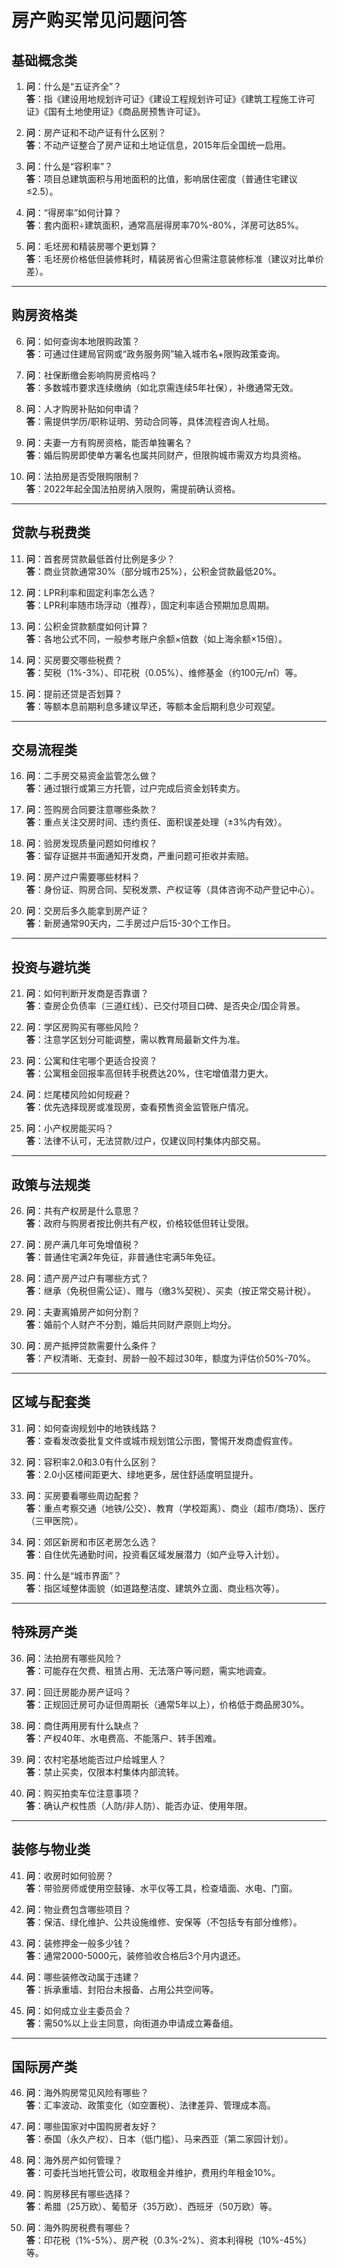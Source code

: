 # 房产购买常见问题问答

## **基础概念类**  
1. **问**：什么是“五证齐全”？  
   **答**：指《建设用地规划许可证》《建设工程规划许可证》《建筑工程施工许可证》《国有土地使用证》《商品房预售许可证》。  

2. **问**：房产证和不动产证有什么区别？  
   **答**：不动产证整合了房产证和土地证信息，2015年后全国统一启用。  

3. **问**：什么是“容积率”？  
   **答**：项目总建筑面积与用地面积的比值，影响居住密度（普通住宅建议≤2.5）。  

4. **问**：“得房率”如何计算？  
   **答**：套内面积÷建筑面积，通常高层得房率70%-80%，洋房可达85%。  

5. **问**：毛坯房和精装房哪个更划算？  
   **答**：毛坯房价格低但装修耗时，精装房省心但需注意装修标准（建议对比单价差）。  

---

## **购房资格类**  
6. **问**：如何查询本地限购政策？  
   **答**：可通过住建局官网或“政务服务网”输入城市名+限购政策查询。  

7. **问**：社保断缴会影响购房资格吗？  
   **答**：多数城市要求连续缴纳（如北京需连续5年社保），补缴通常无效。  

8. **问**：人才购房补贴如何申请？  
   **答**：需提供学历/职称证明、劳动合同等，具体流程咨询人社局。  

9. **问**：夫妻一方有购房资格，能否单独署名？  
   **答**：婚后购房即使单方署名也属共同财产，但限购城市需双方均具资格。  

10. **问**：法拍房是否受限购限制？  
    **答**：2022年起全国法拍房纳入限购，需提前确认资格。  

---

## **贷款与税费类**  
11. **问**：首套房贷款最低首付比例是多少？  
    **答**：商业贷款通常30%（部分城市25%），公积金贷款最低20%。  

12. **问**：LPR利率和固定利率怎么选？  
    **答**：LPR利率随市场浮动（推荐），固定利率适合预期加息周期。  

13. **问**：公积金贷款额度如何计算？  
    **答**：各地公式不同，一般参考账户余额×倍数（如上海余额×15倍）。  

14. **问**：买房要交哪些税费？  
    **答**：契税（1%-3%）、印花税（0.05%）、维修基金（约100元/㎡）等。  

15. **问**：提前还贷是否划算？  
    **答**：等额本息前期利息多建议早还，等额本金后期利息少可观望。  

---

## **交易流程类**  
16. **问**：二手房交易资金监管怎么做？  
    **答**：通过银行或第三方托管，过户完成后资金划转卖方。  

17. **问**：签购房合同要注意哪些条款？  
    **答**：重点关注交房时间、违约责任、面积误差处理（±3%内有效）。  

18. **问**：验房发现质量问题如何维权？  
    **答**：留存证据并书面通知开发商，严重问题可拒收并索赔。  

19. **问**：房产过户需要哪些材料？  
    **答**：身份证、购房合同、契税发票、产权证等（具体咨询不动产登记中心）。  

20. **问**：交房后多久能拿到房产证？  
    **答**：新房通常90天内，二手房过户后15-30个工作日。  

---

## **投资与避坑类**  
21. **问**：如何判断开发商是否靠谱？  
    **答**：查房企负债率（三道红线）、已交付项目口碑、是否央企/国企背景。  

22. **问**：学区房购买有哪些风险？  
    **答**：注意学区划分可能调整，需以教育局最新文件为准。  

23. **问**：公寓和住宅哪个更适合投资？  
    **答**：公寓租金回报率高但转手税费达20%，住宅增值潜力更大。  

24. **问**：烂尾楼风险如何规避？  
    **答**：优先选择现房或准现房，查看预售资金监管账户情况。  

25. **问**：小产权房能买吗？  
    **答**：法律不认可，无法贷款/过户，仅建议同村集体内部交易。  

---

## **政策与法规类**  
26. **问**：共有产权房是什么意思？  
    **答**：政府与购房者按比例共有产权，价格较低但转让受限。  

27. **问**：房产满几年可免增值税？  
    **答**：普通住宅满2年免征，非普通住宅满5年免征。  

28. **问**：遗产房产过户有哪些方式？  
    **答**：继承（免税但需公证）、赠与（缴3%契税）、买卖（按正常交易计税）。  

29. **问**：夫妻离婚房产如何分割？  
    **答**：婚前个人财产不分割，婚后共同财产原则上均分。  

30. **问**：房产抵押贷款需要什么条件？  
    **答**：产权清晰、无查封、房龄一般不超过30年，额度为评估价50%-70%。  

---

## **区域与配套类**  
31. **问**：如何查询规划中的地铁线路？  
    **答**：查看发改委批复文件或城市规划馆公示图，警惕开发商虚假宣传。  

32. **问**：容积率2.0和3.0有什么区别？  
    **答**：2.0小区楼间距更大、绿地更多，居住舒适度明显提升。  

33. **问**：买房要看哪些周边配套？  
    **答**：重点考察交通（地铁/公交）、教育（学校距离）、商业（超市/商场）、医疗（三甲医院）。  

34. **问**：郊区新房和市区老房怎么选？  
    **答**：自住优先通勤时间，投资看区域发展潜力（如产业导入计划）。  

35. **问**：什么是“城市界面”？  
    **答**：指区域整体面貌（如道路整洁度、建筑外立面、商业档次等）。  

---

## **特殊房产类**  
36. **问**：法拍房有哪些风险？  
    **答**：可能存在欠费、租赁占用、无法落户等问题，需实地调查。  

37. **问**：回迁房能办房产证吗？  
    **答**：正规回迁房可办证但周期长（通常5年以上），价格低于商品房30%。  

38. **问**：商住两用房有什么缺点？  
    **答**：产权40年、水电费高、不能落户、转手困难。  

39. **问**：农村宅基地能否过户给城里人？  
    **答**：禁止买卖，仅限本村集体内部流转。  

40. **问**：购买拍卖车位注意事项？  
    **答**：确认产权性质（人防/非人防）、能否办证、使用年限。  

---

## **装修与物业类**  
41. **问**：收房时如何验房？  
    **答**：带验房师或使用空鼓锤、水平仪等工具，检查墙面、水电、门窗。  

42. **问**：物业费包含哪些项目？  
    **答**：保洁、绿化维护、公共设施维修、安保等（不包括专有部分维修）。  

43. **问**：装修押金一般多少钱？  
    **答**：通常2000-5000元，装修验收合格后3个月内退还。  

44. **问**：哪些装修改动属于违建？  
    **答**：拆承重墙、封阳台未报备、占用公共空间等。  

45. **问**：如何成立业主委员会？  
    **答**：需50%以上业主同意，向街道办申请成立筹备组。  

---

## **国际房产类**  
46. **问**：海外购房常见风险有哪些？  
    **答**：汇率波动、政策变化（如空置税）、法律差异、管理成本高。  

47. **问**：哪些国家对中国购房者友好？  
    **答**：泰国（永久产权）、日本（低门槛）、马来西亚（第二家园计划）。  

48. **问**：海外房产如何管理？  
    **答**：可委托当地托管公司，收取租金并维护，费用约年租金10%。  

49. **问**：购房移民有哪些选择？  
    **答**：希腊（25万欧）、葡萄牙（35万欧）、西班牙（50万欧）等。  

50. **问**：海外购房税费有哪些？  
    **答**：印花税（1%-5%）、房产税（0.3%-2%）、资本利得税（10%-45%）等。  